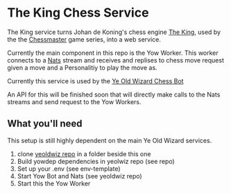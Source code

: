 # The King Chess Service
The King service turns Johan de Koning's chess engine [The King](https://www.chessprogramming.org/The_King), used by the the [Chessmaster](https://en.wikipedia.org/wiki/Chessmaster) game series, into a web service. 

Currently the main component in this repo is the Yow Worker. This worker connects to a [Nats](https://nats.io/) stream and receives and replises to chess move request given a move and a Personalitiy to play the move as. 

Currently this service is used by the [Ye Old Wizard Chess Bot](https://github.com/thinktt/yeoldwiz/tree/master/yowbot)

An API for this will be finished soon that will directly make calls to the Nats streams and send request to the  Yow Workers.

## What you'll need
This setup is still highly dependent on the main Ye Old Wizard services. 
1. clone [yeoldwiz repo](https://github.com/thinktt/yeoldwiz) in a folder beside this one
2. Build yowdep dependencies in yeolwiz repo (see repo)
3. Set up your .env (see env-template)
4. Start Yow Bot and Nats (see yeoldwiz repo)
5. Start this the Yow Worker
